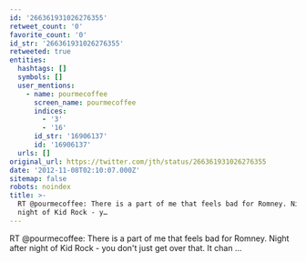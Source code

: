 ```yaml
---
id: '266361931026276355'
retweet_count: '0'
favorite_count: '0'
id_str: '266361931026276355'
retweeted: true
entities:
  hashtags: []
  symbols: []
  user_mentions:
    - name: pourmecoffee
      screen_name: pourmecoffee
      indices:
        - '3'
        - '16'
      id_str: '16906137'
      id: '16906137'
  urls: []
original_url: https://twitter.com/jth/status/266361931026276355
date: '2012-11-08T02:10:07.000Z'
sitemap: false
robots: noindex
title: >-
  RT @pourmecoffee: There is a part of me that feels bad for Romney. Night after
  night of Kid Rock - y…
---
```


RT @pourmecoffee: There is a part of me that feels bad for Romney. Night after night of Kid Rock - you don't just get over that. It chan ...